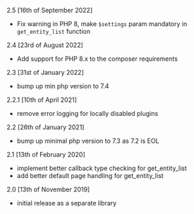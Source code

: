 2.5 [16th of September 2022]
- Fix warning in PHP 8, make `$settings` param mandatory in `get_entity_list` function

2.4 [23rd of August 2022]
- Add support for PHP 8.x to the composer requirements

2.3 [31st of January 2022]
- bump up min php version to 7.4

2.2.1 [10th of April 2021]
- remove error logging for locally disabled plugins

2.2 [26th of January 2021]
- bump up minimal php version to 7.3 as 7.2 is EOL

2.1 [13th of February 2020]
- implement better callback type checking for get_entity_list
- add better default page handling for get_entity_list

2.0 [13th of November 2019]
- initial release as a separate library

